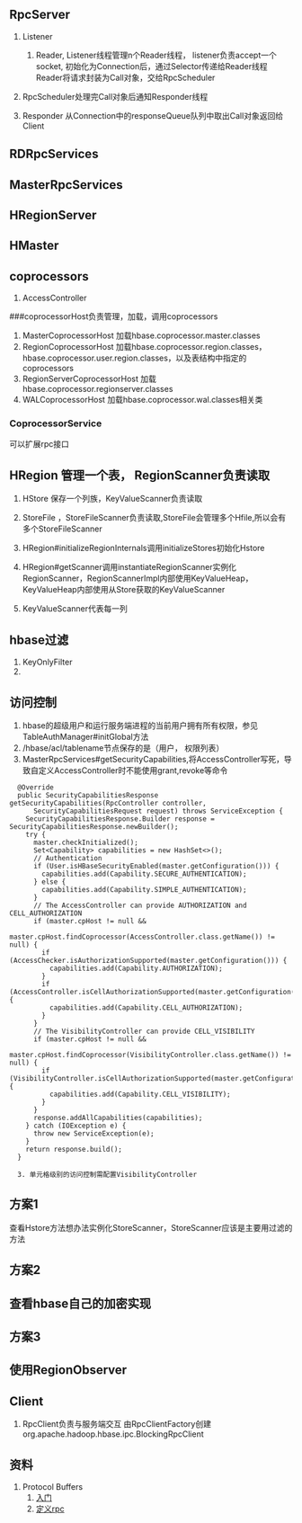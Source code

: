 

## RpcServer
1. Listener
	1. Reader, Listener线程管理n个Reader线程， listener负责accept一个socket, 初始化为Connection后，通过Selector传递给Reader线程  
		Reader将请求封装为Call对象，交给RpcScheduler


2. RpcScheduler处理完Call对象后通知Responder线程

3. Responder 从Connection中的responseQueue队列中取出Call对象返回给Client

## RDRpcServices

## MasterRpcServices

## HRegionServer

## HMaster


## coprocessors
1. AccessController

###coprocessorHost负责管理，加载，调用coprocessors
1. MasterCoprocessorHost
    加载hbase.coprocessor.master.classes
2. RegionCoprocessorHost
	加载hbase.coprocessor.region.classes，hbase.coprocessor.user.region.classes，以及表结构中指定的coprocessors
3. RegionServerCoprocessorHost
	加载hbase.coprocessor.regionserver.classes
4. WALCoprocessorHost
	加载hbase.coprocessor.wal.classes相关类


### CoprocessorService
可以扩展rpc接口



## HRegion 管理一个表， RegionScanner负责读取
1. HStore 保存一个列族，KeyValueScanner负责读取
2. StoreFile		，StoreFileScanner负责读取,StoreFile会管理多个Hfile,所以会有多个StoreFileScanner


3. HRegion#initializeRegionInternals调用initializeStores初始化Hstore
4. HRegion#getScanner调用instantiateRegionScanner实例化RegionScanner，RegionScannerImpl内部使用KeyValueHeap，KeyValueHeap内部使用从Store获取的KeyValueScanner
5. KeyValueScanner代表每一列

## hbase过滤
1. KeyOnlyFilter
2. 


## 访问控制
1. hbase的超级用户和运行服务端进程的当前用户拥有所有权限，参见TableAuthManager#initGlobal方法
2. /hbase/acl/tablename节点保存的是（用户， 权限列表）
3. MasterRpcServices#getSecurityCapabilities,将AccessController写死，导致自定义AccessController时不能使用grant,revoke等命令

```
  @Override
  public SecurityCapabilitiesResponse getSecurityCapabilities(RpcController controller,
      SecurityCapabilitiesRequest request) throws ServiceException {
    SecurityCapabilitiesResponse.Builder response = SecurityCapabilitiesResponse.newBuilder();
    try {
      master.checkInitialized();
      Set<Capability> capabilities = new HashSet<>();
      // Authentication
      if (User.isHBaseSecurityEnabled(master.getConfiguration())) {
        capabilities.add(Capability.SECURE_AUTHENTICATION);
      } else {
        capabilities.add(Capability.SIMPLE_AUTHENTICATION);
      }
      // The AccessController can provide AUTHORIZATION and CELL_AUTHORIZATION
      if (master.cpHost != null &&
            master.cpHost.findCoprocessor(AccessController.class.getName()) != null) {
        if (AccessChecker.isAuthorizationSupported(master.getConfiguration())) {
          capabilities.add(Capability.AUTHORIZATION);
        }
        if (AccessController.isCellAuthorizationSupported(master.getConfiguration())) {
          capabilities.add(Capability.CELL_AUTHORIZATION);
        }
      }
      // The VisibilityController can provide CELL_VISIBILITY
      if (master.cpHost != null &&
            master.cpHost.findCoprocessor(VisibilityController.class.getName()) != null) {
        if (VisibilityController.isCellAuthorizationSupported(master.getConfiguration())) {
          capabilities.add(Capability.CELL_VISIBILITY);
        }
      }
      response.addAllCapabilities(capabilities);
    } catch (IOException e) {
      throw new ServiceException(e);
    }
    return response.build();
  }

  3. 单元格级别的访问控制需配置VisibilityController

```



## 方案1
查看Hstore方法想办法实例化StoreScanner，StoreScanner应该是主要用过滤的方法

## 方案2
## 查看hbase自己的加密实现

## 方案3
## 使用RegionObserver

## Client

1. RpcClient负责与服务端交互
   由RpcClientFactory创建org.apache.hadoop.hbase.ipc.BlockingRpcClient


## 资料

1. Protocol Buffers
	1. [入门](https://dzone.com/articles/using-googles-protocol-buffers-with-java)
	1. [定义rpc](https://developers.google.com/protocol-buffers/docs/reference/java-generated#service)
